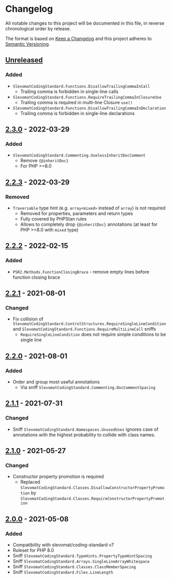 # Changelog

All notable changes to this project will be documented in this file, in reverse chronological order by release.

The format is based on [Keep a Changelog](http://keepachangelog.com/en/1.0.0/)
and this project adheres to [Semantic Versioning](http://semver.org/spec/v2.0.0.html).

## [Unreleased](https://github.com/orisai/coding-standard-php/compare/2.3.0...HEAD)

### Added

- `SlevomatCodingStandard.Functions.DisallowTrailingCommaInCall`
	- Trailing comma is forbidden in single-line calls
- `SlevomatCodingStandard.Functions.RequireTrailingCommaInClosureUse`
	- Trailing comma is required in multi-line Closure `use()`
- `SlevomatCodingStandard.Functions.DisallowTrailingCommaInDeclaration`
	- Trailing comma is forbidden in single-line declarations

## [2.3.0](https://github.com/orisai/coding-standard-php/compare/2.2.3...2.3.0) - 2022-03-29

### Added

- `SlevomatCodingStandard.Commenting.UselessInheritDocComment`
    - Remove `{@inheritDoc}`
    - For PHP >=8.0

## [2.2.3](https://github.com/orisai/coding-standard-php/compare/2.2.2...2.2.3) - 2022-03-29

### Removed

- `Traversable` type hint (e.g. `array<mixed>` instead of `array`) is not required
    - Removed for properties, parameters and return types
    - Fully covered by PHPStan rules
    - Allows to completely drop `{@inheritDoc}` annotations (at least for PHP >=8.0 with `mixed` type)

## [2.2.2](https://github.com/orisai/coding-standard-php/compare/2.2.1...2.2.2) - 2022-02-15

### Added

- `PSR2.Methods.FunctionClosingBrace` - remove empty lines before function closing brace

## [2.2.1](https://github.com/orisai/coding-standard-php/compare/2.2.0...2.2.1) - 2021-08-01

### Changed

- Fix collision of `SlevomatCodingStandard.ControlStructures.RequireSingleLineCondition`
  and `SlevomatCodingStandard.Functions.RequireMultiLineCall` sniffs
    - `RequireSingleLineCondition` does not require simple conditions to be single line

## [2.2.0](https://github.com/orisai/coding-standard-php/compare/2.1.1...2.2.0) - 2021-08-01

### Added

- Order and group most useful annotations
	- Via sniff `SlevomatCodingStandard.Commenting.DocCommentSpacing`

## [2.1.1](https://github.com/orisai/coding-standard-php/compare/2.1.0...2.1.1) - 2021-07-31

### Changed

- Sniff `SlevomatCodingStandard.Namespaces.UnusedUses` ignores case of annotations with the highest probability to
  collide with class names.

## [2.1.0](https://github.com/orisai/coding-standard-php/compare/2.0.0...2.1.0) - 2021-05-27

### Changed

- Constructor property promotion is required
	- Replaced `SlevomatCodingStandard.Classes.DisallowConstructorPropertyPromotion`
	  by `SlevomatCodingStandard.Classes.RequireConstructorPropertyPromotion`

## [2.0.0](https://github.com/orisai/coding-standard-php/compare/1.2.0...2.0.0) - 2021-05-08

### Added

- Compatibility with slevomat/coding-standard v7
- Ruleset for PHP 8.0
- Sniff `SlevomatCodingStandard.TypeHints.PropertyTypeHintSpacing`
- Sniff `SlevomatCodingStandard.Arrays.SingleLineArrayWhitespace`
- Sniff `SlevomatCodingStandard.Classes.ClassMemberSpacing`
- Sniff `SlevomatCodingStandard.Files.LineLength`
